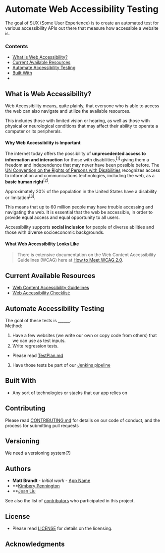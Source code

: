 # Automate Web Accessibility Testing
The goal of SUX (Some User Experience) is to create an automated test for various accessibility APIs out there that measure how accessible a website is.

### Contents

- [What is Web Accessibility?](#what-is-web-accessibility)
- [Current Available Resources](#current-available-resources)
- [Automate Accessibility Testing](#automate-accessibility-testing)
- [Built With](#built-with)
-

## What is Web Accessibility?

Web Accessibility means, quite plainly, that everyone who is able to access the web can also navigate and utilize the available resources.

This includes those with limited vision or hearing, as well as those with physical or neurological conditions that may affect their ability to operate a computer or its peripherals.

#### Why Web Accessibility is Important

The internet today offers the possibility of **unprecedented access to information and interaction** for those with disabilities,<sup>[[1]](https://www.w3.org/WAI/intro/accessibility.php#important)</sup> giving them a freedom and independence that may never have been possible before. The [UN Convention on the Rights of Persons with Disabilities](https://www.un.org/development/desa/disabilities/convention-on-the-rights-of-persons-with-disabilities.html) recognizes access to information and communications technologies, including the web, as a **basic human right**<sup>[[2]](https://www.w3.org/standards/webdesign/accessibility/#case)</sup>.

Approximately 20% of the population in the United States have a disability or limitation<sup>[[3]](https://www.cdc.gov/media/releases/2015/p0730-us-disability.html)</sup>.

This means that up to 60 million people may have trouble accessing and navigating the web. It is essential that the web be accessible, in order to provide equal access and equal opportunity to all users.

Accessibility supports **social inclusion** for people of diverse abilities and those with diverse socioeconomic backgrounds.

#### What Web Accessibility Looks Like

> There is extensive documentation on the Web Content Accessibility Guidelines (WCAG) here at [How to Meet WCAG 2.0](https://www.w3.org/WAI/WCAG20/quickref/).


## Current Available Resources
* [Web Content Accessibility Guidelines](https://www.w3.org/WAI/intro/wcag) </br>
* [Web Accessibility Checklist:](https://www.wuhcag.com/wcag-checklist)</br>


## Automate Accessibility Testing
The goal of these tests is ______. </br>
Method:</br>
1. Have a few websites (we write our own or copy code from others) that we can use as test inputs.</br>
2. Write regression tests. </br>
* Please read [TestPlan.md](./master/TestPlan.md)</br>
3. Have those tests be part of our [Jenkins pipeline](https://jenkins.io/doc/book/pipeline/getting-started)</br>


## Built With

* Any sort of technologies or stacks that our app relies on

## Contributing

Please read [CONTRIBUTING.md](<link on github>) for details on our code of conduct, and the process for submitting pull requests

## Versioning

We need a versioning system(?)

## Authors

* **Matt Brandt** - *Initial work* - [App Name](https://github.com/m8ttyB/sux)
* **[Kimbery Pennington](https://github.com/kimberlythegeek)
* **[Jean Liu](https://github.com/jeanhl)

See also the list of [contributors](https://github.com/your/project/contributors) who participated in this project.

## License
* Please read [LICENSE](https://github.com/m8ttyB/sux/blob/master/LICENSE) for details on the licensing.

## Acknowledgments
